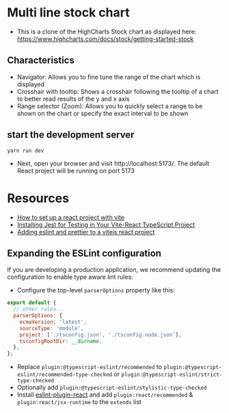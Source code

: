 # Multi line stock chart

- This is a clone of the HighCharts Stock chart as displayed here: https://www.highcharts.com/docs/stock/getting-started-stock

## Characteristics

- Navigator: Allows you to fine tune the range of the chart which is displayed
- Crosshair with tooltip: Shows a crosshair following the tooltip of a chart to better read results of the y and x axis
- Range selector (Zoom): Allows you to quickly select a range to be shown on the chart or specify the exact interval to be shown

## start the development server

```
yarn run dev
```

- Next, open your browser and visit http://localhost:5173/. The default React project will be running on port 5173

# Resources

- [How to set up a react project with vite](https://www.digitalocean.com/community/tutorials/how-to-set-up-a-react-project-with-vite)
- [Installing Jest for Testing in Your Vite-React TypeScript Project](https://dev.to/hannahadora/jest-testing-with-vite-and-react-typescript-4bap)
- [Adding eslint and prettier to a vitejs react project](https://dev.to/marcosdiasdev/adding-eslint-and-prettier-to-a-vitejs-react-project-2kk)

## Expanding the ESLint configuration

If you are developing a production application, we recommend updating the configuration to enable type aware lint rules:

- Configure the top-level `parserOptions` property like this:

```js
export default {
  // other rules...
  parserOptions: {
    ecmaVersion: 'latest',
    sourceType: 'module',
    project: ['./tsconfig.json', './tsconfig.node.json'],
    tsconfigRootDir: __dirname,
  },
};
```

- Replace `plugin:@typescript-eslint/recommended` to `plugin:@typescript-eslint/recommended-type-checked` or `plugin:@typescript-eslint/strict-type-checked`
- Optionally add `plugin:@typescript-eslint/stylistic-type-checked`
- Install [eslint-plugin-react](https://github.com/jsx-eslint/eslint-plugin-react) and add `plugin:react/recommended` & `plugin:react/jsx-runtime` to the `extends` list
